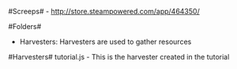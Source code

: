 #Screeps# - http://store.steampowered.com/app/464350/

#Folders#
- Harvesters: Harvesters are used to gather resources

#Harvesters#
tutorial.js - This is the harvester created in the tutorial